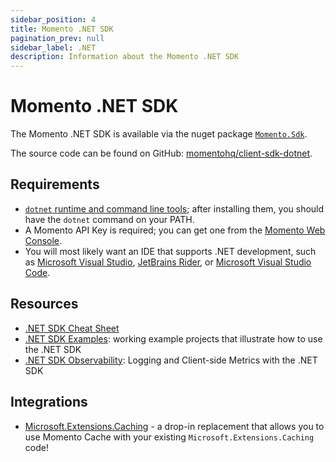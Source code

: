 ```yaml
---
sidebar_position: 4
title: Momento .NET SDK
pagination_prev: null
sidebar_label: .NET
description: Information about the Momento .NET SDK
---
```


# Momento .NET SDK

The Momento .NET SDK is available via the nuget package [`Momento.Sdk`](https://www.nuget.org/packages/Momento.Sdk).

The source code can be found on GitHub: [momentohq/client-sdk-dotnet](https://github.com/momentohq/client-sdk-dotnet).

## Requirements

- [`dotnet` runtime and command line tools](https://dotnet.microsoft.com/en-us/download); after installing them, you should have the `dotnet` command on your PATH.
- A Momento API Key is required; you can get one from the [Momento Web Console](https://console.gomomento.com/).
- You will most likely want an IDE that supports .NET development, such as [Microsoft Visual Studio](https://visualstudio.microsoft.com/vs), [JetBrains Rider](https://www.jetbrains.com/rider/), or [Microsoft Visual Studio Code](https://code.visualstudio.com/).

## Resources

- [.NET SDK Cheat Sheet](./cheat-sheet.mdx)
- [.NET SDK Examples](https://github.com/momentohq/client-sdk-dotnet/blob/main/examples/README.md): working example projects that illustrate how to use the .NET SDK
- [.NET SDK Observability](./observability.mdx): Logging and Client-side Metrics with the .NET SDK

## Integrations

- [Microsoft.Extensions.Caching](https://github.com/chrisoverzero/Momento.Extensions.Caching) - a drop-in replacement that allows you to use Momento Cache with your existing `Microsoft.Extensions.Caching` code!
